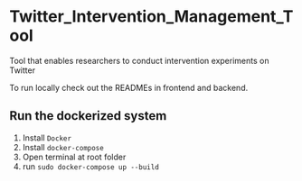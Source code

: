 # Twitter_Intervention_Management_Tool
Tool that enables researchers to conduct intervention experiments on Twitter

To run locally check out the READMEs in frontend and backend.


## Run the dockerized system
1. Install `Docker`
1. Install `docker-compose`
1. Open terminal at root folder
1. run `sudo docker-compose up --build`
